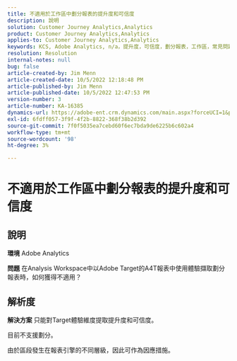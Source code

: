```yaml
---
title: 不適用於工作區中劃分報表的提升度和可信度
description: 說明
solution: Customer Journey Analytics,Analytics
product: Customer Journey Analytics,Analytics
applies-to: Customer Journey Analytics,Analytics
keywords: KCS, Adobe Analytics, n/a，提升度，可信度，劃分報表，工作區，常見問題集
resolution: Resolution
internal-notes: null
bug: false
article-created-by: Jim Menn
article-created-date: 10/5/2022 12:18:48 PM
article-published-by: Jim Menn
article-published-date: 10/5/2022 12:47:53 PM
version-number: 3
article-number: KA-16385
dynamics-url: https://adobe-ent.crm.dynamics.com/main.aspx?forceUCI=1&pagetype=entityrecord&etn=knowledgearticle&id=49ac8ed8-a744-ed11-bba1-000d3a3064b8
exl-id: 6fdff057-3f9f-4f2b-8822-368f38b2d392
source-git-commit: 7f0f5035ea7cebd60f6ec7bda9de6225b6c602a4
workflow-type: tm+mt
source-wordcount: '98'
ht-degree: 3%

---
```


# 不適用於工作區中劃分報表的提升度和可信度

## 說明


<b>環境</b>
Adobe Analytics

<b>問題</b>
在Analysis Workspace中以Adobe Target的A4T報表中使用體驗擷取劃分報表時，如何獲得不適用？


## 解析度


<b>解決方案</b>
只能對Target體驗維度提取提升度和可信度。

目前不支援劃分。

由於區段發生在報表引擎的不同層級，因此可作為因應措施。
